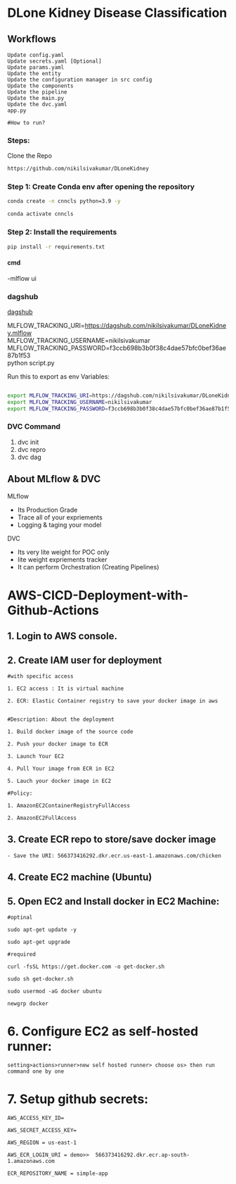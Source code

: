 # DLone Kidney Disease Classification

## Workflows


    Update config.yaml
    Update secrets.yaml [Optional]
    Update params.yaml
    Update the entity
    Update the configuration manager in src config
    Update the components
    Update the pipeline
    Update the main.py
    Update the dvc.yaml
    app.py


```
#How to run?
```

### Steps: 

Clone the Repo

```bash
https://github.com/nikilsivakumar/DLoneKidney
```

### Step 1: Create Conda env after opening the repository 

```bash
conda create -n cnncls python=3.9 -y
```

```bash
conda activate cnncls
```

### Step 2: Install the requirements

```bash
pip install -r requirements.txt
```


#### cmd
-mlflow ui

### dagshub
[dagshub](https://dagshub.com)

MLFLOW_TRACKING_URI=https://dagshub.com/nikilsivakumar/DLoneKidney.mlflow \
MLFLOW_TRACKING_USERNAME=nikilsivakumar \
MLFLOW_TRACKING_PASSWORD=f3ccb698b3b0f38c4dae57bfc0bef36ae87b1f53 \
python script.py

Run this to export as env Variables:

```bash

export MLFLOW_TRACKING_URI=https://dagshub.com/nikilsivakumar/DLoneKidney.mlflow
export MLFLOW_TRACKING_USERNAME=nikilsivakumar
export MLFLOW_TRACKING_PASSWORD=f3ccb698b3b0f38c4dae57bfc0bef36ae87b1f53

```

### DVC Command

1. dvc init
2. dvc repro
3. dvc dag

## About MLflow & DVC

MLflow

 - Its Production Grade
 - Trace all of your expriements
 - Logging & taging your model


DVC 

 - Its very lite weight for POC only
 - lite weight expriements tracker
 - It can perform Orchestration (Creating Pipelines)



# AWS-CICD-Deployment-with-Github-Actions

## 1. Login to AWS console.

## 2. Create IAM user for deployment

	#with specific access

	1. EC2 access : It is virtual machine

	2. ECR: Elastic Container registry to save your docker image in aws


	#Description: About the deployment

	1. Build docker image of the source code

	2. Push your docker image to ECR

	3. Launch Your EC2 

	4. Pull Your image from ECR in EC2

	5. Lauch your docker image in EC2

	#Policy:

	1. AmazonEC2ContainerRegistryFullAccess

	2. AmazonEC2FullAccess

	
## 3. Create ECR repo to store/save docker image
    - Save the URI: 566373416292.dkr.ecr.us-east-1.amazonaws.com/chicken

	
## 4. Create EC2 machine (Ubuntu) 

## 5. Open EC2 and Install docker in EC2 Machine:
	
	
	#optinal

	sudo apt-get update -y

	sudo apt-get upgrade
	
	#required

	curl -fsSL https://get.docker.com -o get-docker.sh

	sudo sh get-docker.sh

	sudo usermod -aG docker ubuntu

	newgrp docker
	
# 6. Configure EC2 as self-hosted runner:
    setting>actions>runner>new self hosted runner> choose os> then run command one by one


# 7. Setup github secrets:

    AWS_ACCESS_KEY_ID=

    AWS_SECRET_ACCESS_KEY=

    AWS_REGION = us-east-1

    AWS_ECR_LOGIN_URI = demo>>  566373416292.dkr.ecr.ap-south-1.amazonaws.com

    ECR_REPOSITORY_NAME = simple-app

